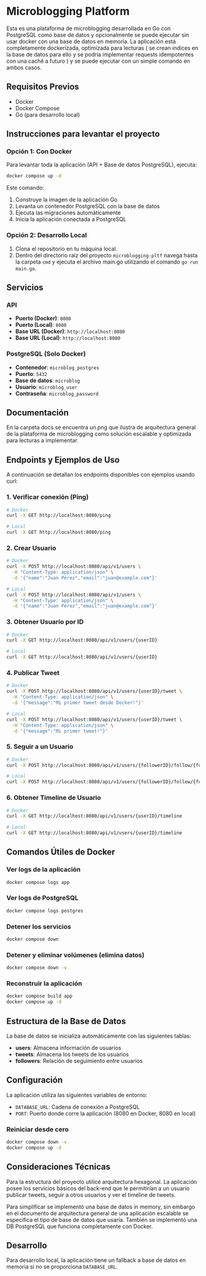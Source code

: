 # Microblogging Platform

Esta es una plataforma de microblogging desarrollada en Go con PostgreSQL como base de datos y opcionalmente se puede ejecutar sin usar docker con una base de datos en memoria. La aplicación está completamente dockerizada, optimizada para lecturas ( se crean indices en la base de datos para ello y se podría implementar requests idempotentes con una caché a futuro ) y se puede ejecutar con un simple comando en ambos casos.

## Requisitos Previos

- Docker
- Docker Compose
- Go (para desarrollo local)

## Instrucciones para levantar el proyecto

### Opción 1: Con Docker

Para levantar toda la aplicación (API + Base de datos PostgreSQL), ejecuta:

```bash
docker compose up -d
```

Este comando:
1. Construye la imagen de la aplicación Go
2. Levanta un contenedor PostgreSQL con la base de datos
3. Ejecuta las migraciones automáticamente
4. Inicia la aplicación conectada a PostgreSQL

### Opción 2: Desarrollo Local

1. Clona el repositorio en tu máquina local.
2. Dentro del directorio raíz del proyecto `microblogging-pltf` navega hasta la carpeta `cmd` y ejecuta el archivo main.go utilizando el comando `go run main.go`.

## Servicios

### API
- **Puerto (Docker)**: `8080`
- **Puerto (Local)**: `8080`
- **Base URL (Docker)**: `http://localhost:8080`
- **Base URL (Local)**: `http://localhost:8080`

### PostgreSQL (Solo Docker)
- **Contenedor**: `microblog_postgres`
- **Puerto**: `5432`
- **Base de datos**: `microblog`
- **Usuario**: `microblog_user`
- **Contraseña**: `microblog_password`

## Documentación

En la carpeta docs se encuentra un png que ilustra de arquitectura general de la plataforma de microblogging como solución escalable y optimizada para lecturas a implementar.

## Endpoints y Ejemplos de Uso

A continuación se detallan los endpoints disponibles con ejemplos usando curl:

### 1. Verificar conexión (Ping)
```bash
# Docker
curl -X GET http://localhost:8080/ping

# Local
curl -X GET http://localhost:8080/ping
```

### 2. Crear Usuario
```bash
# Docker
curl -X POST http://localhost:8080/api/v1/users \
  -H "Content-Type: application/json" \
  -d '{"name":"Juan Pérez","email":"juan@example.com"}'

# Local
curl -X POST http://localhost:8080/api/v1/users \
  -H "Content-Type: application/json" \
  -d '{"name":"Juan Pérez","email":"juan@example.com"}'
```

### 3. Obtener Usuario por ID
```bash
# Docker
curl -X GET http://localhost:8080/api/v1/users/{userID}

# Local
curl -X GET http://localhost:8080/api/v1/users/{userID}
```

### 4. Publicar Tweet
```bash
# Docker
curl -X POST http://localhost:8080/api/v1/users/{userID}/tweet \
  -H "Content-Type: application/json" \
  -d '{"message":"Mi primer tweet desde Docker!"}'

# Local
curl -X POST http://localhost:8080/api/v1/users/{userID}/tweet \
  -H "Content-Type: application/json" \
  -d '{"message":"Mi primer tweet!"}'
```

### 5. Seguir a un Usuario
```bash
# Docker
curl -X POST http://localhost:8080/api/v1/users/{followerID}/follow/{followedID}

# Local
curl -X POST http://localhost:8080/api/v1/users/{followerID}/follow/{followedID}
```

### 6. Obtener Timeline de Usuario
```bash
# Docker
curl -X GET http://localhost:8080/api/v1/users/{userID}/timeline

# Local
curl -X GET http://localhost:8080/api/v1/users/{userID}/timeline
```

## Comandos Útiles de Docker

### Ver logs de la aplicación
```bash
docker compose logs app
```

### Ver logs de PostgreSQL
```bash
docker compose logs postgres
```

### Detener los servicios
```bash
docker compose down
```

### Detener y eliminar volúmenes (elimina datos)
```bash
docker compose down -v
```

### Reconstruir la aplicación
```bash
docker compose build app
docker compose up -d
```

## Estructura de la Base de Datos

La base de datos se inicializa automáticamente con las siguientes tablas:

- **users**: Almacena información de usuarios
- **tweets**: Almacena los tweets de los usuarios
- **followers**: Relación de seguimiento entre usuarios

## Configuración

La aplicación utiliza las siguientes variables de entorno:

- `DATABASE_URL`: Cadena de conexión a PostgreSQL
- `PORT`: Puerto donde corre la aplicación (8080 en Docker, 8080 en local)

### Reiniciar desde cero
```bash
docker compose down -v
docker compose up -d
```

## Consideraciones Técnicas

Para la estructura del proyecto utilicé arquitectura hexagonal.
La aplicación posee los servicios básicos del back-end que le permitirían a un usuario publicar tweets, seguir a otros usuarios y ver el timeline de tweets.

Para simplificar se implementó una base de datos in memory, sin embargo en el documento de arquitectura general de una aplicación escalable se especifica el tipo de base de datos que usaría.
También se implementó una DB PostgreSQL que funciona completamente con Docker.

## Desarrollo

Para desarrollo local, la aplicación tiene un fallback a base de datos en memoria si no se proporciona `DATABASE_URL`.
